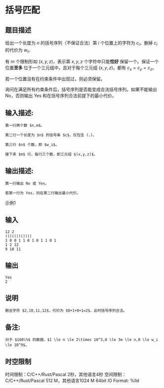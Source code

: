 # 括号匹配

## 题目描述

给出一个长度为 $n$ 的括号序列（不保证合法）第 $i$ 个位置上的字符为 $c_i$，删掉 $c_i$ 的代价为 $w_i$。  
  
有 $m$ 个限制形如 $(x,y,z)$，表示第 $x,y,z$ 个字符中只能**恰好** 保留一个。保证一个位置**至多** 位于一个三元组中，且对于每个三元组 $(x,y,z)$，都有 $c_x=c_y=c_z$。  
  
若一个位置没有在约束条件中出现过，则必须保留。  
  
询问在满足所有约束条件后，括号序列是否能变成合法括号序列。如果不能输出 No，否则输出 Yes 和在括号序列合法前提下的最小代价。

## 输入描述:
    
    
    第一行两个数 $n,m$。  
      
    第二行一个长度为 $n$ 的括号串 $c$，仅包含 (，)。  
      
    第三行 $n$ 个数，即 $w_i$。  
      
    接下来 $m$ 行，每行三个数，即三元组 $(x,y,z)$。

## 输出描述:
    
    
    第一行输出 No 或 Yes。  
      
    若第一行为 Yes，则在第二行输出最小代价。

示例1 

## 输入
    
    
    12 2
    (()(())()))(
    1 0 0 1 1 0 1 0 1 1 0 1
    1 2 12
    9 10 11

## 输出
    
    
    Yes
    2

## 说明
    
    
    删去字符 $2,10,11,12$，代价为 $0+1+0+1=2$，此时括号序列合法。

## 备注:
    
    
    对于 $100\%$ 的数据，$1 \le n \le 2\times 10^3,0 \le 3m \le n,0 \le w_i \le 10^9$。


## 时空限制

时间限制：C/C++/Rust/Pascal 2秒，其他语言4秒
空间限制：C/C++/Rust/Pascal 512 M，其他语言1024 M
64bit IO Format: %lld